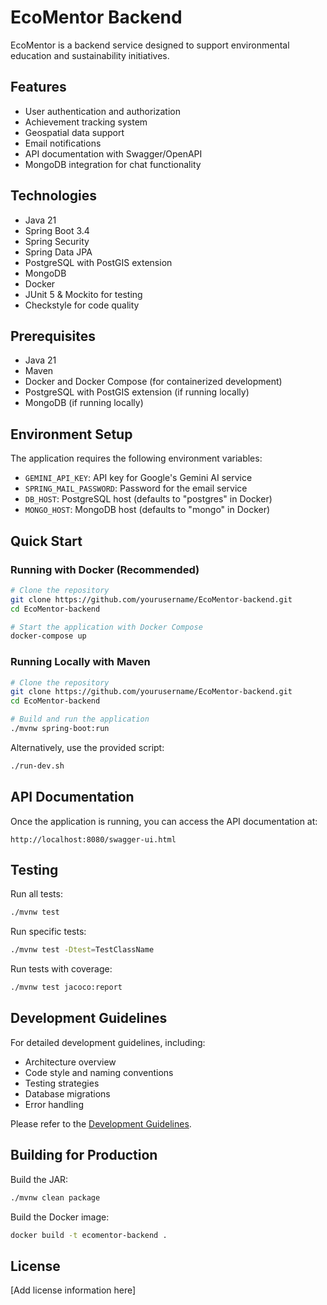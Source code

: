 # EcoMentor Backend

EcoMentor is a backend service designed to support environmental education and sustainability initiatives.

## Features

- User authentication and authorization
- Achievement tracking system
- Geospatial data support
- Email notifications
- API documentation with Swagger/OpenAPI
- MongoDB integration for chat functionality

## Technologies

- Java 21
- Spring Boot 3.4
- Spring Security
- Spring Data JPA
- PostgreSQL with PostGIS extension
- MongoDB
- Docker
- JUnit 5 & Mockito for testing
- Checkstyle for code quality

## Prerequisites

- Java 21
- Maven
- Docker and Docker Compose (for containerized development)
- PostgreSQL with PostGIS extension (if running locally)
- MongoDB (if running locally)

## Environment Setup

The application requires the following environment variables:
- `GEMINI_API_KEY`: API key for Google's Gemini AI service
- `SPRING_MAIL_PASSWORD`: Password for the email service
- `DB_HOST`: PostgreSQL host (defaults to "postgres" in Docker)
- `MONGO_HOST`: MongoDB host (defaults to "mongo" in Docker)

## Quick Start

### Running with Docker (Recommended)

```bash
# Clone the repository
git clone https://github.com/yourusername/EcoMentor-backend.git
cd EcoMentor-backend

# Start the application with Docker Compose
docker-compose up
```

### Running Locally with Maven

```bash
# Clone the repository
git clone https://github.com/yourusername/EcoMentor-backend.git
cd EcoMentor-backend

# Build and run the application
./mvnw spring-boot:run
```

Alternatively, use the provided script:
```bash
./run-dev.sh
```

## API Documentation

Once the application is running, you can access the API documentation at:
```
http://localhost:8080/swagger-ui.html
```

## Testing

Run all tests:
```bash
./mvnw test
```

Run specific tests:
```bash
./mvnw test -Dtest=TestClassName
```

Run tests with coverage:
```bash
./mvnw test jacoco:report
```

## Development Guidelines

For detailed development guidelines, including:
- Architecture overview
- Code style and naming conventions
- Testing strategies
- Database migrations
- Error handling

Please refer to the [Development Guidelines](guidelines.md).

## Building for Production

Build the JAR:
```bash
./mvnw clean package
```

Build the Docker image:
```bash
docker build -t ecomentor-backend .
```

## License

[Add license information here]

